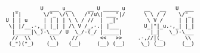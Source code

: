 <pre align="center">                                                                                                  
 
   _       U  ___ u__     __ U _____ u      __   __   U  ___ u   _   _    ____           ____   U  ___ u  ____  U _____ u 
  |"|       \/"_ \/\ \   /"/u\| ___"|/      \ \ / /    \/"_ \/U |"|u| |U |  _"\ u     U /"___|   \/"_ \/ |  _"\ \| ___"|/ 
U | | u     | | | | \ \ / //  |  _|"         \ V /     | | | | \| |\| | \| |_) |/     \| | u     | | | |/| | | | |  _|"   
 \| |/__.-,_| |_| | /\ V /_,-.| |___        U_|"|_u.-,_| |_| |  | |_| |  |  _ <        | |/__.-,_| |_| |U| |_| |\| |___   
  |_____|\_)-\___/ U  \_/-(_/ |_____|         |_|   \_)-\___/  <<\___/   |_| \_\        \____|\_)-\___/  |____/ u|_____|  
  //  \\      \\     //       <<   >>     .-,//|(_       \\   (__) )(    //   \\_      _// \\      \\     |||_   <<   >>  
 (_")("_)    (__)   (__)     (__) (__)     \_) (__)     (__)      (__)  (__)  (__)    (__)(__)    (__)   (__)_) (__) (__) 

</pre>
<br />

<!-- 
## WAIT! Before you read, just say hi to my baby🐶
<div align="center">
<img src="https://user-images.githubusercontent.com/47337588/123636774-3736ec00-d858-11eb-9bb6-5649f10cc011.jpg" width="200" />
<img src="https://user-images.githubusercontent.com/47337588/123636777-38681900-d858-11eb-9f69-1e388f93677b.jpg" width="200" />
<img src="https://user-images.githubusercontent.com/47337588/123636779-3900af80-d858-11eb-8d5e-61782653b025.jpg" width="200" />
</div>
<br />
 
```javascript
let gyuriLee = {
    pronouns: "She" | "Her",
    code: ["JavaScript", "TypeScript", "Python", "HTML", "CSS", "SCSS", "styled-components"],
    askMeAbout: ["web dev", "tech", "graphicdesign"],
    technologies: {
        frontEnd: {
            js: ["React", "Vue", "Vanilla JS", "Next.js", "Nuxt.js"],
        },
        tools: {
            design: ["Photoshop", "Illustrator", "Figma", "Zeplin"]
        }
    },
    architecture: ["Serverless Architecture", "Single page applications"],
    currentFocus: "React, Next.js, TypeScript",
    funFact: "I majored Sociology and studied in NJ about an year!"
};
```
-->
<!-- - 🌱 I’m currently learning React.js & Vanilla JavaScript
- ✨ Also, studying CS for understand a lot
- ⚡ Fun fact: I majored Sociology and studied in NJ about an year!
<br />
<br /> 
<div align="center">
  <img align="center" src="https://github-readme-stats.vercel.app/api?username=jae04099&count_private=true&show_icons=true&theme=dracula" />
  -->
<!--    <img align="center" src="https://github-readme-stats.vercel.app/api/top-langs/?username=jae04099&layout=compact&theme=dracula&count_private=true" /> -->
 </div>
<!--
**jae04099/jae04099** is a ✨ _special_ ✨ repository because its `README.md` (this file) appears on your GitHub profile.

Here are some ideas to get you started:

- 🔭 I’m currently working on ...
- 🌱 I’m currently learning ...
- 👯 I’m looking to collaborate on ...
- 🤔 I’m looking for help with ...
- 💬 Ask me about ...
- 📫 How to reach me: ...
- 😄 Pronouns: ...
- ⚡ Fun fact: ...
-->

